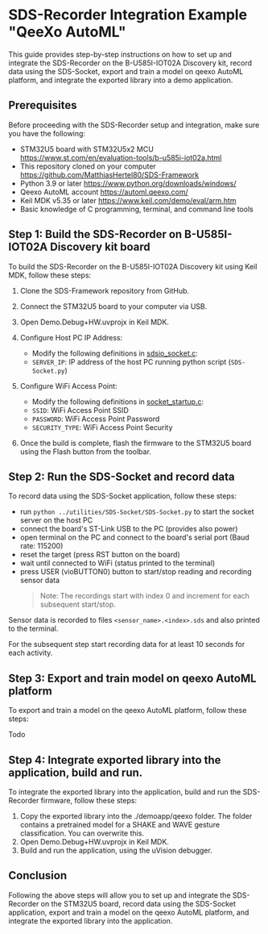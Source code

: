 # SDS-Recorder Integration Example "QeeXo AutoML"

This guide provides step-by-step instructions on how to set up and integrate the SDS-Recorder on the B-U585I-IOT02A Discovery kit, record data using the SDS-Socket, export and train a model on qeexo AutoML platform, and integrate the exported library into a demo application.

## Prerequisites

Before proceeding with the SDS-Recorder setup and integration, make sure you have the following:

- STM32U5 board with STM32U5x2 MCU https://www.st.com/en/evaluation-tools/b-u585i-iot02a.html
- This repository cloned on your computer https://github.com/MatthiasHertel80/SDS-Framework
- Python 3.9 or later https://www.python.org/downloads/windows/
- Qeexo AutoML account https://automl.qeexo.com/
- Keil MDK v5.35 or later https://www.keil.com/demo/eval/arm.htm
- Basic knowledge of C programming, terminal, and command line tools

## Step 1: Build the SDS-Recorder on B-U585I-IOT02A Discovery kit board

To build the SDS-Recorder on the B-U585I-IOT02A Discovery kit using Keil MDK, follow these steps:

1. Clone the SDS-Framework repository from GitHub. 
2. Connect the STM32U5 board to your computer via USB.
3. Open Demo.Debug+HW.uvprojx in Keil MDK. 
4. Configure Host PC IP Address:
   - Modify the following definitions in [sdsio_socket.c](../sds/source/sdsio_socket.c):
   - `SERVER_IP`: IP address of the host PC running python script (`SDS-Socket.py`)
5. Configure WiFi Access Point:
   - Modify the following definitions in [socket_startup.c](Socket/WiFi/socket_startup.c):
   - `SSID`:          WiFi Access Point SSID
   - `PASSWORD`:      WiFi Access Point Password
   - `SECURITY_TYPE`: WiFi Access Point Security


4. Once the build is complete, flash the firmware to the STM32U5 board using the Flash button from the toolbar.

## Step 2: Run the SDS-Socket and record data

To record data using the SDS-Socket application, follow these steps:

 - run `python ../utilities/SDS-Socket/SDS-Socket.py` to start the socket server on the host PC
 - connect the board's ST-Link USB to the PC (provides also power)
 - open terminal on the PC and connect to the board's serial port (Baud rate: 115200)
 - reset the target (press RST button on the board)
 - wait until connected to WiFi (status printed to the terminal)
 - press USER (vioBUTTON0) button to start/stop reading and recording sensor data
   >Note: The recordings start with index 0 and increment for each subsequent start/stop.

Sensor data is recorded to files `<sensor_name>.<index>.sds` and also printed to the terminal.

For the subsequent step start recording data for at least 10 seconds for each activity.

## Step 3: Export and train model on qeexo AutoML platform

To export and train a model on the qeexo AutoML platform, follow these steps:

Todo

## Step 4: Integrate exported library into the application, build and run.

To integrate the exported library into the application, build and run the SDS-Recorder firmware, follow these steps:

1. Copy the exported library into the ./demoapp/qeexo folder. The folder contains a pretrained model for a SHAKE and WAVE gesture classification. You can overwrite this.
2. Open Demo.Debug+HW.uvprojx in Keil MDK. 
3. Build and run the application, using the uVision debugger.

## Conclusion

Following the above steps will allow you to set up and integrate the SDS-Recorder on the STM32U5 board, record data using the SDS-Socket application, export and train a model on the qeexo AutoML platform, and integrate the exported library into the application.
